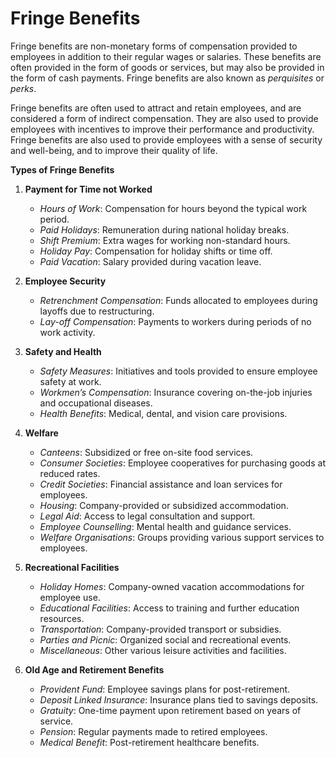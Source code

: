 # Fringe Benefits

Fringe benefits are non-monetary forms of compensation provided to employees in addition to their regular wages or salaries. These benefits are often provided in the form of goods or services, but may also be provided in the form of cash payments. Fringe benefits are also known as _perquisites_ or _perks_.

Fringe benefits are often used to attract and retain employees, and are considered a form of indirect compensation. They are also used to provide employees with incentives to improve their performance and productivity. Fringe benefits are also used to provide employees with a sense of security and well-being, and to improve their quality of life.


**Types of Fringe Benefits**

1. **Payment for Time not Worked**
     * _Hours of Work_: Compensation for hours beyond the typical work period.
     * _Paid Holidays_: Remuneration during national holiday breaks.
     * _Shift Premium_: Extra wages for working non-standard hours.
     * _Holiday Pay_: Compensation for holiday shifts or time off.
     * _Paid Vacation_: Salary provided during vacation leave.

2. **Employee Security**
     * _Retrenchment Compensation_: Funds allocated to employees during layoffs due to restructuring.
     * _Lay-off Compensation_: Payments to workers during periods of no work activity.

3. **Safety and Health**
     * _Safety Measures_: Initiatives and tools provided to ensure employee safety at work.
     * _Workmen’s Compensation_: Insurance covering on-the-job injuries and occupational diseases.
     * _Health Benefits_: Medical, dental, and vision care provisions.

4. **Welfare**
     * _Canteens_: Subsidized or free on-site food services.
     * _Consumer Societies_: Employee cooperatives for purchasing goods at reduced rates.
     * _Credit Societies_: Financial assistance and loan services for employees.
     * _Housing_: Company-provided or subsidized accommodation.
     * _Legal Aid_: Access to legal consultation and support.
     * _Employee Counselling_: Mental health and guidance services.
     * _Welfare Organisations_: Groups providing various support services to employees.

5. **Recreational Facilities**
     * _Holiday Homes_: Company-owned vacation accommodations for employee use.
     * _Educational Facilities_: Access to training and further education resources.
     * _Transportation_: Company-provided transport or subsidies.
     * _Parties and Picnic_: Organized social and recreational events.
     * _Miscellaneous_: Other various leisure activities and facilities.

6. **Old Age and Retirement Benefits**
     * _Provident Fund_: Employee savings plans for post-retirement.
     * _Deposit Linked Insurance_: Insurance plans tied to savings deposits.
     * _Gratuity_: One-time payment upon retirement based on years of service.
     * _Pension_: Regular payments made to retired employees.
     * _Medical Benefit_: Post-retirement healthcare benefits. 
